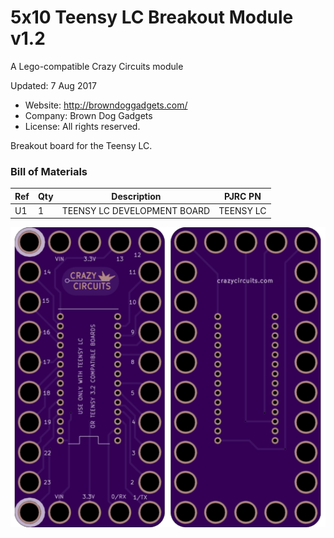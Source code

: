 <!--- start title --->
# 5x10 Teensy LC Breakout Module v1.2
A Lego-compatible Crazy Circuits module

Updated: 7 Aug 2017
- Website: http://browndoggadgets.com/
- Company: Brown Dog Gadgets
- License: All rights reserved.

<!--- end title --->
Breakout board for the Teensy LC.

<!--- bom start --->
### Bill of Materials

|Ref|Qty|Description|PJRC PN|
|---|---|-----------|------|
|U1|1|TEENSY LC DEVELOPMENT BOARD|TEENSY LC|


<!--- bom end --->

![Gerber Preview](preview.png)

